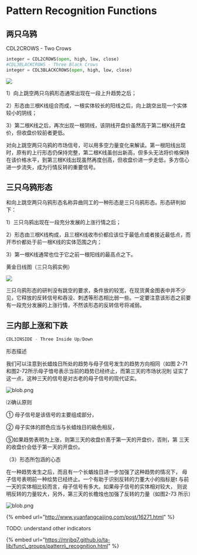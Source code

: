 # Pattern Recognition Functions

## 两只乌鸦

CDL2CROWS - Two Crows

```python
integer = CDL2CROWS(open, high, low, close)
#CDL3BLACKCROWS - Three Black Crows
integer = CDL3BLACKCROWS(open, high, low, close)

```

![](https://pic4.zhimg.com/80/v2-99a7eb02185096321f2ee04d38a87963_hd.jpg)

1）向上跳空两只乌鸦形态通常出现在一段上升趋势之后；

2）形态由三根K线组合而成，一根实体较长的阳线之后，向上跳空出现一个实体较小的阴线；

3）第二根K线之后，再次出现一根阴线，该阴线开盘价虽然高于第二根K线开盘价，但收盘价较前者更低。

对向上跳空两只乌鸦的市场信号，可以用多空力量变化来解读。第一根阳线出现时，原有的上行形态仍保持完整，第二根K线虽创出新高，但多头无法将价格保持在该价格水平，到第三根K线出现虽然再度创高，但收盘价进一步走低，多方信心进一步流失，成为行情反转的重要信号。

## 三只乌鸦形态

和向上跳空两只乌鸦形态名称异曲同工的一种形态是三只乌鸦形态。形态研判如下：

1）三只乌鸦出现在一段充分发展的上涨行情之后；

2）形态由三根K线构成，且三根K线收市价都应该位于最低点或者接近最低点，而开市价都处于前一根K线的实体范围之内；

3）第一根K线通常也位于它之前一根阳线的最高点之下。

黄金日线图（三只乌鸦实例）

![](https://pic2.zhimg.com/80/v2-57b48824909519bff4a801657e75865d_hd.jpg)

三只乌鸦形态的研判没有跳空的要求，条件放的较宽，在现货黄金图表中并不少见，它释放的反转信号和吞没、刺透等形态相比弱一些。一定要注意该形态之前要有一段充分发展的上涨行情，不然该形态的反转信号将减弱。

## 三内部上涨和下跌

```python
CDL3INSIDE - Three Inside Up/Down
```

形态描述

我们可以注意到长蜡烛日所处的趋势与母子信号发生的趋势方向相同（如图 2-71和图2-72所示母子愔号表示当前的趋势已经终止，而第三天的市场状况則 证实了这一点，这种三天的信号是对古老的母子信号的现代证实。 

![blob.png](http://www.yuanfangcaijing.com/zb_users/upload/2016/09/201609261474865336432178.png)

⑵确认原则

①  母子信号是该佶号的主要组成部分，

②  母子实体的颜色应当与长蜡烛日的級色相反，

⑤如果趋势表明为上涨，则第三天的收盘价髙于第一天的开盘价，否則，第 三天的收盘价会低于第一天的开盘价。

（3）形态所包涵的心态

在一种趋势发生之后，而且有一个长蝤烛日进一步加强了这种趋势的情况下， 母子信号表明前一种绘势已经终止。一个有助于识别反转的力董大小的指标是t 与前一天的实体相比较而言，母子信号有多大。如果母子信号的实体相对较大， 则说明反转的力量较大，另外，第三天的长檐烛也加强了反转的力量（如图2-73 所示）

![blob.png](http://www.yuanfangcaijing.com/zb_users/upload/2016/09/201609261474865389160534.png)

{% embed url="http://www.yuanfangcaijing.com/post/16271.html" %}

TODO: understand other indicators

{% embed url="https://mrjbq7.github.io/ta-lib/func\_groups/pattern\_recognition.html" %}

